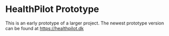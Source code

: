# HealthPilot Prototype
 This is an early prototype of a larger project. The newest prototype version can be found at https://healthpilot.dk

